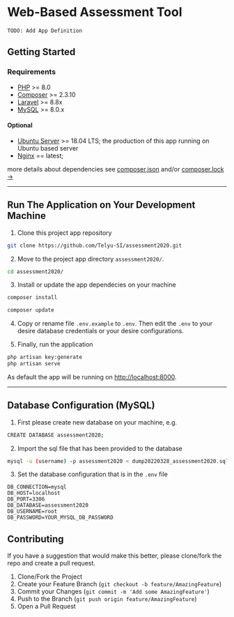 # Web-Based Assessment Tool 
```
TODO: Add App Definition
```

## Getting Started

### Requirements

- [PHP](https://www.php.net/downloads) >= 8.0
- [Composer](https://getcomposer.org/download/) >= 2.3.10
- [Laravel](https://laravel.com/docs/8.x/installation) >= 8.8x
- [MySQL](https://dev.mysql.com/downloads/mysql/) >= 8.0.x

#### Optional
- [Ubuntu Server](https://ubuntu.com/download/server) >= 18.04 LTS; the production of this app running on Ubuntu based server
- [Nginx](https://ubuntu.com/tutorials/install-and-configure-nginx#1-overview) == latest;

more details about dependencies see [composer.json](https://github.com/Telyu-SI/assessment2020/blob/master/composer.json) and/or [composer.lock &rarr;](https://github.com/Telyu-SI/assessment2020/blob/master/composer.lock)

---

## Run The Application on Your Development Machine

1. Clone this project app repository
```sh
git clone https://github.com/Telyu-SI/assessment2020.git
```

2. Move to the project app directory `assessment2020/`.
```sh
cd assessment2020/
```

3. Install or update the app dependecies on your machine
```sh
composer install
```

```sh
composer update
```

4. Copy or rename file `.env.example` to `.env`. Then edit the `.env` to your desire database credentials or your desire configurations.

5. Finally, run the application
```sh
php artisan key:generate
php artisan serve
```

As default the app will be running on <http://localhost:8000>.

---

## Database Configuration (MySQL)
1. First please create new database on your machine, e.g.
```sh
CREATE DATABASE assessment2020;
```

2. Import the sql file that has been provided to the database
```sh
mysql -u (username) -p assessment2020 < dump20220328_assessment2020.sql
```

3. Set the database configuration that is in the `.env` file
```
DB_CONNECTION=mysql
DB_HOST=localhost
DB_PORT=3306
DB_DATABASE=assessment2020
DB_USERNAME=root
DB_PASSWORD=YOUR_MYSQL_DB_PASSWORD
```

## Contributing
If you have a suggestion that would make this better, please clone/fork the repo and create a pull request.

1. Clone/Fork the Project
2. Create your Feature Branch (`git checkout -b feature/AmazingFeature`)
3. Commit your Changes (`git commit -m 'Add some AmazingFeature'`)
4. Push to the Branch (`git push origin feature/AmazingFeature`)
5. Open a Pull Request
